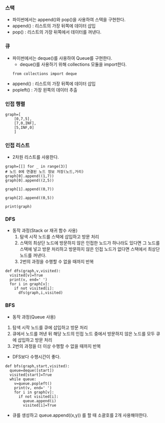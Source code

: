 ### 스택
- 파이썬에서는 append()와 pop()을 사용하여 스택을 구현한다.
- append() : 리스트의 가장 뒤쪽에 데이터 삽입
- pop() : 리스트의 가장 뒤쪽에서 데이터를 꺼낸다.

### 큐
- 파이썬에서는 deque()를 사용하여 Queue를 구현한다.
    - deque()를 사용하기 위해 collections 모듈을 import한다.
    ```
    from collections import deque
    ```
- append() : 리스트의 가장 뒤쪽에 데이터 삽입
- popleft() : 가장 왼쪽의 데이터 추출
### 인접 행렬
```
graph=[
    [0,7,5],
    [7,0,INF],
    [5,INF,0]
    ]
```
### 인접 리스트
- 2차원 리스트를 사용한다.
```
graph=[[] for _ in range(3)]
# 노드 0에 연결된 노드 정보 저장(노드,거리)
graph[0].append((1,7))
graph[0].append((2,5))

graph[1].append((0,7))

graph[2].append((0,5))

print(graph)
```

### DFS 
- 동작 과정(Stack or 재귀 함수 사용)
  1. 탐색 시작 노드를 스택에 삽입하고 방문 처리
  2. 스택의 최상단 노드에 방문하지 않은 인접한 노드가 하나라도 있다면 그 노드를 스택에 넣고 방문 처리하고 방문하지 않은 인접 노드가 없다면 스택에서 최상단 노드를 꺼낸다.
  3. 2번의 과정을 수행할 수 없을 때까지 반복
```
def dfs(graph,v,visited):
  visited[v]=True
  print(v, end=' ')
  for i in graph[v]:
    if not visited[i]:
      dfs(graph,i,visited)
```

### BFS
- 동작 과정(Queue 사용)
1. 탐색 시작 노드를 큐에 삽입하고 방문 처리
2. 큐에서 노드를 꺼낸 뒤 해당 노드의 인접 노드 중에서 방문하지 않은 노드를 모두 큐에 삽입하고 방문 처리
3. 2번의 과정을 더 이상 수행할 수 없을 때까지 반복
- DFS보다 수행시간이 좋다.
```
def bfs(graph,start,visited):
  queue=deque([start])
  visited[start]=True
  while queue:
    v=queue.popleft()
    print(v, end=' ')
    for i in graph[v]:
      if not visited[i]:
        queue.append(i)
        visited[i]=True
```
- 큐를 생성하고 queue.append((x,y)) 를 할 때 소괄호를 2개 사용해야한다.